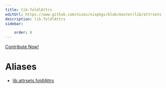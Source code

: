 ```yaml
---
title: lib.foldlAttrs
editUrl: https://www.github.com/nixos/nixpkgs/blob/master/lib/attrsets.nix#L484C16
description: lib.foldlAttrs
sidebar:

    order: 8
---
```


<a href="https://www.github.com/nixos/nixpkgs/blob/master/lib/attrsets.nix#L484C16">Contribute Now!</a>


# Aliases

- [lib.attrsets.foldlAttrs](./reference/lib/attrsets/lib-attrsets-foldlAttrs)


